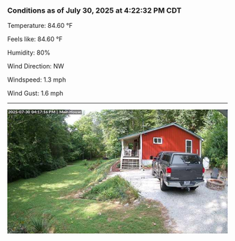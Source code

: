 ### Conditions as of July 30, 2025 at 4:22:32 PM CDT 

Temperature: 84.60 &deg;F

Feels like: 84.60 &deg;F

Humidity: 80%

Wind Direction: NW

Windspeed: 1.3 mph

Wind Gust: 1.6 mph

---

<img src="./images/latest.jpeg"/>

